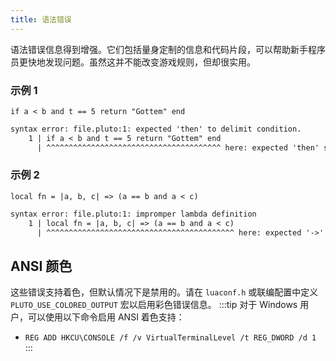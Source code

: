 ```yaml
---
title: 语法错误
---
```


语法错误信息得到增强。它们包括量身定制的信息和代码片段，可以帮助新手程序员更快地发现问题。虽然这并不能改变游戏规则，但却很实用。

### 示例 1
```pluto showLineNumbers title="有问题的代码"
if a < b and t == 5 return "Gottem" end
```
```diff title="Emitted Syntax Error"
syntax error: file.pluto:1: expected 'then' to delimit condition.
    1 | if a < b and t == 5 return "Gottem" end
      | ^^^^^^^^^^^^^^^^^^^^^^^^^^^^^^^^^^^^^^^ here: expected 'then' symbol.
```
### 示例 2
```pluto showLineNumbers title="有问题的代码"
local fn = |a, b, c| => (a == b and a < c)
```
```diff title="Emitted Syntax Error"
syntax error: file.pluto:1: impromper lambda definition
    1 | local fn = |a, b, c| => (a == b and a < c)
      | ^^^^^^^^^^^^^^^^^^^^^^^^^^^^^^^^^^^^^^^^^^ here: expected '->' arrow syntax for lambda expression.
```
## ANSI 颜色
这些错误支持着色，但默认情况下是禁用的。请在 `luaconf.h` 或联编配置中定义 `PLUTO_USE_COLORED_OUTPUT` 宏以启用彩色错误信息。
:::tip
对于 Windows 用户，可以使用以下命令启用 ANSI 着色支持：
  - `REG ADD HKCU\CONSOLE /f /v VirtualTerminalLevel /t REG_DWORD /d 1`
:::